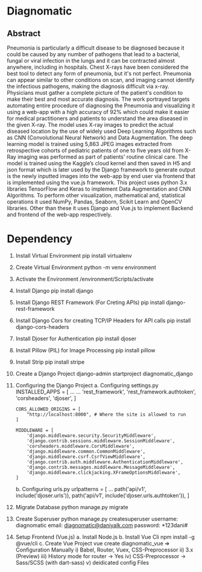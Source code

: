 # Diagnomatic
## Abstract
Pneumonia is particularly a difficult disease to be diagnosed because it could be
caused by any number of pathogens that lead to a bacterial, fungal or viral infection
in the lungs and it can be contracted almost anywhere, including in hospitals. Chest
X-rays have been considered the best tool to detect any form of pneumonia, but it's
not perfect. Pneumonia can appear similar to other conditions on scan, and imaging
cannot identify the infectious pathogens, making the diagnosis difficult via x-ray.
Physicians must gather a complete picture of the patient's condition to make their
best and most accurate diagnosis.
The work portrayed targets automating entire procedure of diagnosing the
Pneumonia and visualizing it using a web-app with a high accuracy of 92% which
could make it easier for medical practitioners and patients to understand the area
diseased in the given X-ray. The model uses X-ray images to predict the actual
diseased location by the use of widely used Deep Learning Algorithms such as CNN
(Convolutional Neural Network) and Data Augmentation.
The deep learning model is trained using 5,863 JPEG images extracted from
retrospective cohorts of pediatric patients of one to five years old from X-Ray
imaging was performed as part of patients' routine clinical care.
The model is trained using the Kaggle’s cloud kernel and then saved in H5 and json
format which is later used by the Django framework to generate output is the newly
inputted images into the web-app by end user via frontend that is implemented using
the vue.js framework.
This project uses python 3.x libraries TensorFlow and Keras to implement Data
Augmentation and CNN Algorithms. To perform other visualization, mathematical
and, statistical operations it used NumPy, Pandas, Seaborn, Scikit Learn and
OpenCV libraries. Other than these it uses Django and Vue.js to implement Backend
and frontend of the web-app respectively.

# Dependency 
1. Install Virtual Environment
	pip install virtualenv
2. Create Virtual Environment
	python -m venv environment
3. Activate the Environment
	/environment/Scripts/activate
4. Install Django
	pip install django
5. Install Django REST Framework (For Creting APIs)
	pip install django-rest-framework
6. Install Django Cors for creating TCP/IP Headers for API calls
	pip install django-cors-headers
7. Install Djoser for Authentication
	pip install djoser
8. Install Pillow (PIL) for Image Processing
	pip install pillow
9. Install Strip
	pip install stripe
10. Create a Django Project
	django-admin startproject diagnomatic_django
11. Configuring the Django Project
	a. Configuring settings.py
		INSTALLED_APPS = [
			...
			...
			'rest_framework',
			'rest_framework.authtoken',
			'corsheaders',
			'djoser',
		]
		
		CORS_ALLOWED_ORIGINS = [
			"http://localhost:8000", # Where the site is allowed to run
		]
		
		MIDDLEWARE = [
			'django.middleware.security.SecurityMiddleware',
			'django.contrib.sessions.middleware.SessionMiddleware',
			'corsheaders.middleware.CorsMiddleware',
			'django.middleware.common.CommonMiddleware',
			'django.middleware.csrf.CsrfViewMiddleware',
			'django.contrib.auth.middleware.AuthenticationMiddleware',
			'django.contrib.messages.middleware.MessageMiddleware',
			'django.middleware.clickjacking.XFrameOptionsMiddleware',
		]
	b. Configuring urls.py
		urlpatterns = [
			...
			path('api/v1', include('djoser.urls')),
			path('api/v1', include('djoser.urls.authtoken')),
		]
12. Migrate Database
	python manage.py migrate
	
13. Create Superuser
	python manage.py createsuperuser
	username: diagnomatic
	email: diagnomatic@daniyalk.com
	password: *123dani#
	
14. Setup Frontend (Vue.js)
	a. Install Node.js
	b. Install Vue Cli
		npm install -g @vue/cli
	c. Create Vue Project
		vue create diagnomatic_vue
		=> Configuration Manually
			i) Babel, Router, Vuex, CSS-Preprocessor
			ii) 3.x (Preview)
			iii) History mode for router -> Yes
			iv) CSS-Preprocessor -> Sass/SCSS (with dart-sass)
			v) deidicated config Files
